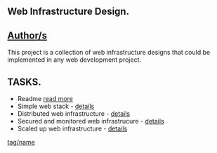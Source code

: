Web Infrastructure Design.
--------------------------
[Author/s](AUTHORS.md)
----


This project is a collection of web infrastructure designs that could be implemented in any web development project.

TASKS.
------
* Readme [read more](README.md)
* Simple web stack - [details](0-simple_web_stack.md)
* Distributed web infrastructure - [details](1-distributed_web_infrastructure.md)
* Secured and monitored web infrastrucure - [details](2-secured_and_monitored_web_infrastructure.md)
* Scaled up web infrastructure - [details](3-scale_up.md)




[tag/name](link_goes_here)
